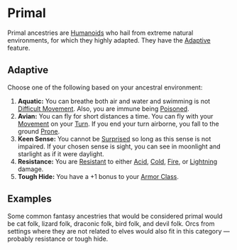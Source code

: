 # Primal

Primal ancestries are [Humanoids](../../../Resources%20for%20GMs/Creatures/Creature%20Types/Humanoid.md) who hail from extreme natural environments, for which they highly adapted. They have the [Adaptive](#Adaptive) feature.

## Adaptive

Choose one of the following based on your ancestral environment:

1. **Aquatic:** You can breathe both air and water and swimming is not [Difficult Movement](../../../Game%20Procedures/Combat/Movement.md#Difficult%20Movement). Also, you are immune being [Poisoned](../../../Game%20Procedures/Conditions/Poisoned.md).
2. **Avian:** You can fly for short distances a time. You can fly with your [Movement](../../../Game%20Procedures/Combat/Movement.md) on your [Turn](../../../Game%20Procedures/Core%20Procedures/Turn.md). If you end your turn airborne, you fall to the ground [Prone](../../../Game%20Procedures/Conditions/Prone.md).
3. **Keen Sense:** You cannot be [Surprised](../../../Game%20Procedures/Conditions/Surprised.md) so long as this sense is not impaired. If your chosen sense is sight, you can see in moonlight and starlight as if it were daylight.
4. **Resistance:** You are [Resistant](../../../Game%20Procedures/Conditions/Resistant.md) to either [Acid](../../../Game%20Procedures/Combat/Damage%20Types/Acid.md), [Cold](../../../Game%20Procedures/Combat/Damage%20Types/Cold.md), [Fire](../../../Game%20Procedures/Combat/Damage%20Types/Fire.md), or [Lightning](../../../Game%20Procedures/Combat/Damage%20Types/Lightning.md) damage.
5. **Tough Hide:** You have a +1 bonus to your [Armor Class](../../Derived%20Statistics/Armor%20Class.md).

## Examples

Some common fantasy ancestries that would be considered primal would be cat folk, lizard folk, draconic folk, bird folk, and devil folk. Orcs from settings where they are not related to elves would also fit in this category — probably resistance or tough hide.
